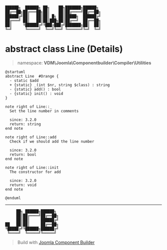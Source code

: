 ```
██████╗  ██████╗ ██╗    ██╗███████╗██████╗
██╔══██╗██╔═══██╗██║    ██║██╔════╝██╔══██╗
██████╔╝██║   ██║██║ █╗ ██║█████╗  ██████╔╝
██╔═══╝ ██║   ██║██║███╗██║██╔══╝  ██╔══██╗
██║     ╚██████╔╝╚███╔███╔╝███████╗██║  ██║
╚═╝      ╚═════╝  ╚══╝╚══╝ ╚══════╝╚═╝  ╚═╝
```
# abstract class Line (Details)
> namespace: **VDM\Joomla\Componentbuilder\Compiler\Utilities**
```uml
@startuml
abstract Line  #Orange {
  - static $add
  + {static} _(int $nr, string $class) : string
  - {static} add() : bool
  - {static} init() : void
}

note right of Line::_
  Set the line number in comments

  since: 3.2.0
  return: string
end note

note right of Line::add
  Check if we should add the line number

  since: 3.2.0
  return: bool
end note

note right of Line::init
  The constructor for add

  since: 3.2.0
  return: void
end note
 
@enduml
```

---
```
     ██╗ ██████╗██████╗
     ██║██╔════╝██╔══██╗
     ██║██║     ██████╔╝
██   ██║██║     ██╔══██╗
╚█████╔╝╚██████╗██████╔╝
 ╚════╝  ╚═════╝╚═════╝
```
> Build with [Joomla Component Builder](https://git.vdm.dev/joomla/Component-Builder)

